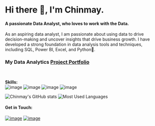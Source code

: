<h1>Hi there 👋, I'm Chinmay.</h1>

#### A passionate Data Analyst, who loves to work with the Data.

As an aspiring data analyst, I am passionate about using data to drive decision-making and uncover insights that drive business growth. I have developed a strong foundation in data analysis tools and techniques, including SQL, Power BI, Excel, and Python🔭.

<h3> My Data Analytics
<a href="https://www.mavenanalytics.io/profile/Chinmay-Navale/120219425"> Project Portfolio</a>
</h3>
<br/>

**Skills:**  
![image][powerbi]
![image][excel]
![image][python]
![image][mysql]

<!-- <img height="30" width="30" src="https://raw.githubusercontent.com/github/explore/80688e429a7d4ef2fca1e82350fe8e3517d3494d/topics/python/python.png">&nbsp;
-->

![Chinmay's GitHub stats](https://github-readme-stats.vercel.app/api?username=chinmaynavale&show_icons=true&hide=contribs,prs,stars&include_all_commits=true&hide_border=true&theme=radical)
![Most Used Languages](https://github-readme-stats.vercel.app/api/top-langs/?username=chinmaynavale&layout=compact&hide=scss,html,css&hide_border=true&theme=radical)

#### Get in Touch:
<a href="https://www.linkedin.com/in/chinmaynavale/">![image][linkedin]</a>
<a href="mailto:chinmay.navale@outlook.com">![image][outlook]</a>


<!-- links -->
[ssms]: https://img.shields.io/badge/ssms-4c4c4c?style=for-the-badge&logo=Microsoft%20SQL%20Server&logoColor=red
[mysql]: https://img.shields.io/badge/mysql-285c7d?style=for-the-badge&logo=MySQL&logoColor=white
[python]: https://img.shields.io/badge/python-43853D?style=for-the-badge&logo=python&logoColor=white
[powerbi]: https://img.shields.io/badge/powerbi-463c15?style=for-the-badge&logo=powerbi&logoColor=default
[excel]: https://img.shields.io/badge/excel-ffffff?style=for-the-badge&logo=microsoft%20excel&logoColor=darkgreen
[Excel]: https://img.shields.io/badge/excel-ffffff?style=social&logo=microsoft%20excel&logoColor=darkgreen
[linkedin]: https://img.shields.io/badge/LinkedIn-0077B5?style=for-the-badge&logo=linkedin&logoColor=white
[outlook]: https://img.shields.io/badge/outlook-ffffff?style=for-the-badge&logo=microsoft%20outlook&logoColor=blue
[powerbi2]: https://img.shields.io/badge/powerbi-463c15?style=social&logo=powerbi&logoColor=yellow
